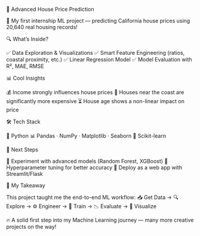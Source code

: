 🏡 Advanced House Price Prediction

🚀 My first internship ML project — predicting California house prices using 20,640 real housing records!

🔍 What’s Inside?

✅ Data Exploration & Visualizations
✅ Smart Feature Engineering (ratios, coastal proximity, etc.)
✅ Linear Regression Model
✅ Model Evaluation with R², MAE, RMSE

📊 Cool Insights

💰 Income strongly influences house prices
🌊 Houses near the coast are significantly more expensive
⏳ House age shows a non-linear impact on price

🛠️ Tech Stack

🐍 Python
📊 Pandas · NumPy · Matplotlib · Seaborn
🤖 Scikit-learn


🚧 Next Steps

🔹 Experiment with advanced models (Random Forest, XGBoost)
🔹 Hyperparameter tuning for better accuracy
🔹 Deploy as a web app with Streamlit/Flask

🙌 My Takeaway

This project taught me the end-to-end ML workflow:
📥 Get Data → 🔍 Explore → ⚙️ Engineer → 🤖 Train → 📉 Evaluate → 🎨 Visualize

🔥 A solid first step into my Machine Learning journey — many more creative projects on the way!
